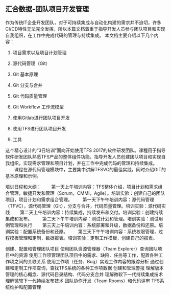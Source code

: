 ## 汇合数据-团队项目开发管理

作为传统IT企业开发团队，对于可持续集成与自动化构建的需求并不迫切，许多CI/CD特性无法完全发挥，所以本篇文档着重于指导开发人员参与团队项目和实现自我组织，在工作中完成代码的管理与持续集成。
本文档主要介绍以下几个内容：
 
 1. 项目需求以及项目计划管理
 2. 源代码管理（Git）
   1. Git 基本原理
   2. Git 分支与合并
   3. Git 代码质量管理
   4. Git Workflow 工作流模型
 3. 使用Gitlab进行团队项目开发
 
 4. 使用TFS进行团队项目开发
 
 5. 工具
 

这个精心设计的“3日培训”面向开始使用TFS 2017的软件研发团队。课程用于指导软件研发团队熟悉TFS产品的整体组件功能，指导开发人员创建团队项目和实现自我组织，实现需求管理和项目计划，并在工作中完成代码的管理和持续集成。
　　课程在源代码管理模块中，主要集中讲解TFSVC的最佳实践，同时介绍GIT的基本原理和示例。

培训日程和大纲：
　　第一天上午培训内容：TFS整体介绍，项目计划和需求组合管理，敏捷开发和管理（Scrum，CMMI，Agile）。培训实验：创建自己的团队项目，项目计划和需求组合管理。
　　第一天下午午培训内容：源代码管理（TFVC），源代码管理（Git），分支与合并，代码质量管理。培训实验：源代码实践
　　第二天上午培训内容：持续集成，持续发布和交付。培训实验：创建持续集成和发布。
　　第二天下午午培训内容：测试计划和管理。培训实验：测试用例管理和执行
　　第三天上午培训内容：系统部署和升级，数据备份和还原。培训实验：配置系统备份和还原。
　　第三天下午午培训内容：系统权限管理，过程模板管理和定制，数据报表。培训实验：定制工作模板，创建自己的报表。


创建、配置和管理团队项目
使用团队资源管理器（Team Explorer）查询团队项目中的资源
使用工作项管理团队项目中的需求、缺陷、任务等工作，配置各种工作项之间的关联关系
使用工作项（任务、Bug）实现工作内容的跟踪分析
通过创建和定制工作项查询，查找TFS系统的各种工作项数据
创建和管理警报
理解版本管理的核心概念、源代码目录结构、代码分支合并
理解微软下一代持续集成技术
理解微软下一代持续发布技术
团队协作开发（Team Rooms）和代码评审
TFS系统维护和配置管理